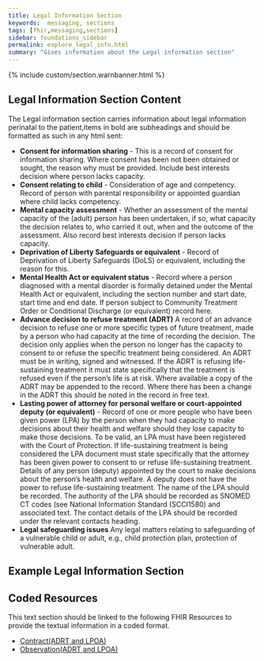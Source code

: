 ```yaml
---
title: Legal Information Section
keywords:  messaging, sections
tags: [fhir,messaging,sections]
sidebar: foundations_sidebar
permalink: explore_legal_info.html
summary: "Gives information about the Legal information section"
---
```


{% include custom/section.warnbanner.html %}

## Legal Information Section Content ##
The Legal information section carries information about legal information perinatal to the patient,items in bold are subheadings and should be formatted as such in any html sent:

- **Consent for information sharing** - This is a record of consent for information sharing. Where consent has been not been obtained or sought, the reason why must be provided. Include best interests decision where person lacks capacity.
- **Consent relating to child**	- Consideration of age and competency. Record of person with parental responsibility or appointed guardian where child lacks competency.	
- **Mental capacity assessment** -	Whether an assessment of the mental capacity of the (adult) person has been undertaken, if so, what capacity the decision relates to, who carried it out, when and the outcome of the assessment. Also record best interests decision if person lacks capacity.
- **Deprivation of Liberty Safeguards or equivalent** -	Record of Deprivation of Liberty Safeguards (DoLS) or equivalent, including the reason for this.
- **Mental Health Act or equivalent status** -	Record where a person diagnosed with a mental disorder is formally detained under the Mental Health Act or equivalent, including the section number and start date, start time and end date. If person subject to Community Treatment Order or Conditional Discharge (or equivalent) record here.
- **Advance decision to refuse treatment (ADRT)**	A record of an advance decision to refuse one or more specific types of future treatment, made by a person who had capacity at the time of recording the decision. The decision only applies when the person no longer has the capacity to consent to or refuse the specific treatment being considered. An ADRT must be in writing, signed and witnessed. If the ADRT is refusing life-sustaining treatment it must state specifically that the treatment is refused even if the person’s life is at risk. Where available a copy of the ADRT may be appended to the record. Where there has been a change in the ADRT this should be noted in the record in free text.
- **Lasting power of attorney  for personal welfare  or court-appointed deputy (or equivalent)**	- Record of one or more people who have been given power (LPA) by the person when they had capacity to make decisions about their health and welfare should they lose capacity to make those decisions. To be valid, an LPA must have been registered with the Court of Protection. If life-sustaining treatment is being considered the LPA document must state specifically that the attorney has been given power to consent to or refuse life-sustaining treatment. Details of any person (deputy) appointed by the court to make decisions about the person’s health and welfare. A deputy does not have the power to refuse life-sustaining treatment. The name of the LPA should be recorded. The authority of the LPA should be recorded as SNOMED CT codes (see National Information Standard (SCCI1580) and associated text. The contact details of the LPA should be recorded under the relevant contacts heading.
- **Legal safeguarding issues**	Any legal matters relating to safeguarding of a vulnerable child or adult, e.g., child protection plan, protection of vulnerable adult.	

## Example Legal Information Section ##

<script src="https://gist.github.com/IOPS-DEV/38688357710decd6e80bc597a9da54e2.js"></script>

## Coded Resources ##

This text section should be linked to the following FHIR Resources to provide the textual information in a coded format.

- [Contract(ADRT and LPOA)](build_observations.html)
- [Observation(ADRT and LPOA)](build_observations)







